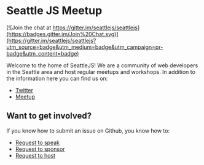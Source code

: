 # Seattle JS Meetup

[![Join the chat at https://gitter.im/seattlejs/seattlejs](https://badges.gitter.im/Join%20Chat.svg)](https://gitter.im/seattlejs/seattlejs?utm_source=badge&utm_medium=badge&utm_campaign=pr-badge&utm_content=badge)

Welcome to the home of SeattleJS! We are a community of web developers in the Seattle area and host regular meetups and workshops. In addition to the information here you can find us on:

* [Twitter](http://twitter.com/seattlejs)
* [Meetup](http://meetup.com/seattlejs)

## Want to get involved?

If you know how to submit an issue on Github, you know how to:

* [Request to speak](/request-to-speak.md)
* [Request to sponsor](/sponsor-guidelines.md)
* [Request to host](/request-to-host.md)

